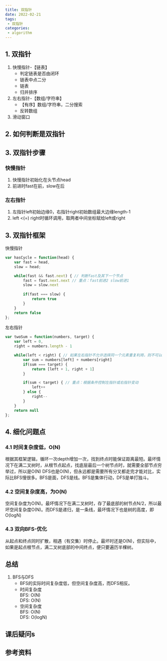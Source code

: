 ```yaml
---
title: 双指针
date: 2022-02-21
tags:
 - 双指针     
categories: 
 - algorithm
---
```

## 1. 双指针
1. 快慢指针-【链表】
   - 判定链表是否由闭环
   - 链表中点二分
   - 链表
   - 归并排序
2. 左右指针-【数组/字符串】
   - 【有序】数组/字符串，二分搜索
   - 反转数组
3. 滑动窗口

## 2. 如何判断是双指针


## 3. 双指针步骤
### 快慢指针
1. 快慢指针初始化在头节点head
2. 前进时fast在前，slow在后

### 左右指针
1. 左指针left初始边缘0，右指针right初始数组最大边缘length-1
2. left <(=) right时循环调用，取两者中间坐标赋给left或right

## 3. 双指针框架
快慢指针
```javascript
var hasCycle = function(head) {
    var fast = head,
    slow = head;

    while(fast && fast.next) { // 判断fast及其下一个节点
        fast = fast.next.next // 重点：fast前进2 slow前进1
        slow = slow.next
        
        if(fast === slow) {
            return true
        }
    }
    return false
};
```

左右指针
```javascript
var twoSum = function(numbers, target) {
    var left = 0,
    right = numbers.length - 1

    while(left < right) { // 如果左右指针不允许选择同一个元素重复利用，则不可以相等
        var sum = numbers[left] + numbers[right]
        if(sum === target) {
            return [left + 1, right + 1]
        } 

        if(sum < target) { // 重点：根据条件控制左指针或右指针变动
            left++
        } else {
            right--
        }
    }
    return null
};
```






## 4. 细化问题点
### 4.1 时间复杂度低，O(N)
根据其框架逻辑，循环一次depth增加一次，找到终点时能保证距离最短。最坏情况下在满二叉树时，从根节点起点，找底层最后一个树节点时，就需要全部节点穷举过，所以是O(N)
DFS也是O(N)，但永远都是需要所有分叉都走完才能对比，实际比BFS慢很多。BFS是面，DFS是线。BFS是集体行动，DFS是单打独斗。
### 4.2 空间复杂度高，为O(N)
空间复杂度为O(N)。最坏情况下在满二叉树时，存了最底部的树节点N/2，所以最坏空间复杂度O(N)。而DFS是递归，是一条线，最坏情况下也是树的高度，即O(logN)
### 4.3 双向BFS-优化
从起点和终点同时扩散，相遇（有交集）时停止。最坏时还是O(N)，但实际中，如果是起点根节点，满二叉树底部的中间终点，便只要遍历半棵树。
   

## 总结
1. BFS与DFS   
   - BFS的实际时间复杂度低，但空间复杂度高，而DFS相反。  
   - 时间复杂度    
   BFS: O(N)    
   DFS: O(N)
   - 空间复杂度    
   BFS: O(N)   
   DFS: O(logN)




## 课后疑问s



## 参考资料


